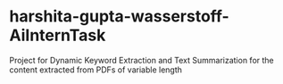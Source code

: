 # harshita-gupta-wasserstoff-AiInternTask
Project for  Dynamic Keyword Extraction and Text Summarization for the content extracted from PDFs of variable length
